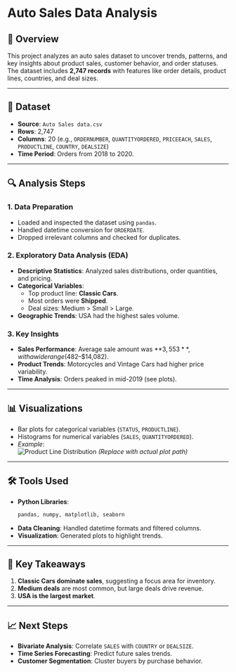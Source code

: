 # Auto Sales Data Analysis

## 📌 Overview
This project analyzes an auto sales dataset to uncover trends, patterns, and key insights about product sales, customer behavior, and order statuses. The dataset includes **2,747 records** with features like order details, product lines, countries, and deal sizes.

---

## 📂 Dataset
- **Source**: `Auto Sales data.csv`  
- **Rows**: 2,747  
- **Columns**: 20 (e.g., `ORDERNUMBER`, `QUANTITYORDERED`, `PRICEEACH`, `SALES`, `PRODUCTLINE`, `COUNTRY`, `DEALSIZE`)  
- **Time Period**: Orders from 2018 to 2020.

---

## 🔍 Analysis Steps
### 1. Data Preparation
- Loaded and inspected the dataset using `pandas`.
- Handled datetime conversion for `ORDERDATE`.
- Dropped irrelevant columns and checked for duplicates.

### 2. Exploratory Data Analysis (EDA)
- **Descriptive Statistics**: Analyzed sales distributions, order quantities, and pricing.
- **Categorical Variables**:  
  - Top product line: **Classic Cars**.  
  - Most orders were **Shipped**.  
  - Deal sizes: Medium > Small > Large.  
- **Geographic Trends**: USA had the highest sales volume.

### 3. Key Insights
- **Sales Performance**: Average sale amount was **$3,553**, with a wide range ($482–$14,082).  
- **Product Trends**: Motorcycles and Vintage Cars had higher price variability.  
- **Time Analysis**: Orders peaked in mid-2019 (see plots).

---

## 📊 Visualizations
- Bar plots for categorical variables (`STATUS`, `PRODUCTLINE`).  
- Histograms for numerical variables (`SALES`, `QUANTITYORDERED`).  
- *Example*:  
  ![Product Line Distribution](images/productline_dist.png) *(Replace with actual plot path)*  

---

## 🛠 Tools Used
- **Python Libraries**:  
  ```python
  pandas, numpy, matplotlib, seaborn
  ```
- **Data Cleaning**: Handled datetime formats and filtered columns.  
- **Visualization**: Generated plots to highlight trends.

---

## 🔑 Key Takeaways
1. **Classic Cars dominate sales**, suggesting a focus area for inventory.  
2. **Medium deals** are most common, but large deals drive revenue.  
3. **USA is the largest market**.  

---

## 📈 Next Steps
- **Bivariate Analysis**: Correlate `SALES` with `COUNTRY` or `DEALSIZE`.  
- **Time Series Forecasting**: Predict future sales trends.  
- **Customer Segmentation**: Cluster buyers by purchase behavior.
